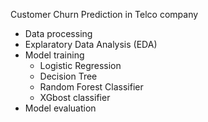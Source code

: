 Customer Churn Prediction in Telco company
- Data processing
- Explaratory Data Analysis (EDA)
- Model training
    - Logistic Regression
    - Decision Tree
    - Random Forest Classifier
    - XGbost classifier
- Model evaluation